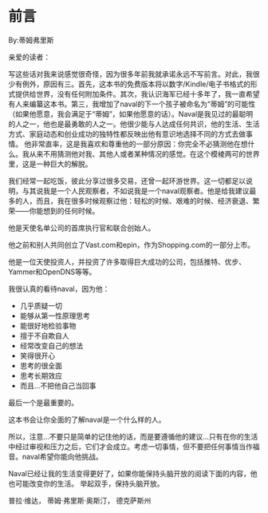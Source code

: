 # 前言

By:蒂姆弗里斯

亲爱的读者：

写这些话对我来说感觉很奇怪，因为很多年前我就承诺永远不写前言。对此，我很少有例外，原因有三。首先，这本书的免费版本将以数字/Kindle/电子书格式的形式提供给世界，没有任何附加条件。其次，我认识海军已经十多年了，我一直希望有人来编纂这本书。第三，我增加了naval的下一个孩子被命名为“蒂姆”的可能性（如果他愿意，我会满足于“蒂姆”，如果他愿意的话）。Naval是我见过的最聪明的人之一，他也是最勇敢的人之一。他很少能与人达成任何共识，他的生活、生活方式、家庭动态和创业成功的独特性都反映出他有意识地选择不同的方式去做事情。
他非常直率，这是我喜欢和尊重他的一部分原因：你完全不必猜测他在想什么。我从来不用猜测他对我、其他人或者某种情况的感觉。在这个模棱两可的世界里，这是一种巨大的解脱。

我们经常一起吃饭，彼此分享过很多交易，还曾一起环游世界。这一切都足以说明，与其说我是一个人民观察者，不如说我是一个naval观察者。他是给我建议最多的人，而且，我在很多时候观察过他：轻松的时候、艰难的时候、经济衰退、繁荣——你能想到的任何时候。

他是天使名单公司的首席执行官和联合创始人。

他之前和别人共同创立了Vast.com和epin，作为Shopping.com的一部分上市。

他是一位天使投资人，并投资了许多取得巨大成功的公司，包括推特、优步、Yammer和OpenDNS等等。

我很认真的看待naval，因为他：
- 几乎质疑一切
- 能够从第一性原理思考
- 能很好地检验事物
- 擅于不自欺自人
- 经常改变自己的想法
- 笑得很开心
- 思考的很全面
- 思考长期效应
- 而且...不把他自己当回事

最后一个是最重要的。

这本书会让你全面的了解naval是一个什么样的人。

所以，注意...不要只是简单的记住他的话，而是要遵循他的建议...只有在你的生活中经过审视和压力之后，它们才会成立。考虑一切事情，但不要把任何事情当作福音。naval希望你能向他挑战。

Naval已经让我的生活变得更好了，如果你能保持头脑开放的阅读下面的内容，他也可能改变你的生活。
举起双手，保持头脑开放。

普拉·维达，
蒂姆·弗里斯·奥斯汀，
德克萨斯州